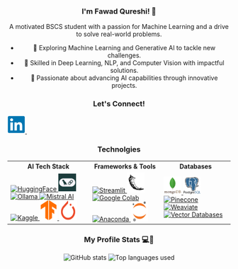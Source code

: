 <center>

### I'm Fawad Qureshi! 👋

A motivated BSCS student with a passion for Machine Learning and a drive to solve real-world problems.  

- 🔭 Exploring Machine Learning and Generative AI to tackle new challenges.  
- 💼 Skilled in Deep Learning, NLP, and Computer Vision with impactful solutions.  
- 🚀 Passionate about advancing AI capabilities through innovative projects.  
### Let's Connect!

<p align="left">
  <a href="https://www.linkedin.com/in/fawad-qureshi-b684aa346/" target="_blank">
    <img src="https://raw.githubusercontent.com/devicons/devicon/master/icons/linkedin/linkedin-original.svg" alt="LinkedIn" width="40" height="40">
  </a>
  &nbsp;&nbsp;&nbsp;
</p>

### Technolgies

<table align="center"> <tr> <th>AI Tech Stack</th> <th>Frameworks & Tools</th> <th>Databases</th> </tr> <tr> <td> <a href="https://huggingface.co/" target="_blank" rel="noreferrer"> <img src="https://huggingface.co/front/assets/huggingface_logo-noborder.svg" alt="HuggingFace" width="40" height="40"/> </a> <a href="data:image/png;base64,iVBORw0KGgoAAAANSUhEUgAAABwAAAAcCAMAAABF0y+mAAAAM1BMVEUcPDwRNjYAMC8AKSd2goaZoaapr7T//v/g4ej49/+/xMn8+/8AFRNAVliSm6BUZWfLztSDUJcgAAAAu0lEQVR4AdWRR2JFIQhFLcgF+/5XG54lPZn/M+Qo1b0iPnzBf1LRU/oC+fjuGD/gY4NANUvRSwEUEta/DAXVKtchxSaKbH99gwWaC4Tzrw/NFkTzLvCTDxxiXxbcJlChhYOL85FlRhcTzJEnJ9SxQkuatQpVSkkE3ytBlwy8pdUPA2gCbWxupV0NGRhuVEEnGad483sUgynlScV6Xf/WKHcJhmh5SqEsJ+Hz+iz6Y31n8f0L5ON/J3tB3gAtjgsX/sngiAAAAABJRU5ErkJggg==" target="_blank" rel="noreferrer"> <img src="data:image/png;base64,iVBORw0KGgoAAAANSUhEUgAAABwAAAAcCAMAAABF0y+mAAAAM1BMVEUcPDwRNjYAMC8AKSd2goaZoaapr7T//v/g4ej49/+/xMn8+/8AFRNAVliSm6BUZWfLztSDUJcgAAAAu0lEQVR4AdWRR2JFIQhFLcgF+/5XG54lPZn/M+Qo1b0iPnzBf1LRU/oC+fjuGD/gY4NANUvRSwEUEta/DAXVKtchxSaKbH99gwWaC4Tzrw/NFkTzLvCTDxxiXxbcJlChhYOL85FlRhcTzJEnJ9SxQkuatQpVSkkE3ytBlwy8pdUPA2gCbWxupV0NGRhuVEEnGad483sUgynlScV6Xf/WKHcJhmh5SqEsJ+Hz+iz6Y31n8f0L5ON/J3tB3gAtjgsX/sngiAAAAABJRU5ErkJggg==" alt="LangChain" width="40" height="40"/> </a> <a href="https://ollama.com/public/ollama.png" target="_blank" rel="noreferrer"> <img src="https://ollama.com/public/ollama.png" alt="Ollama" width="40" height="40"/> </a> <a href="https://mistral.ai/" target="_blank" rel="noreferrer"> <img src="https://avatars.githubusercontent.com/u/130460734?s=200&v=4" alt="Mistral AI" width="40" height="40"/> </a> <a href="https://www.kaggle.com/" target="_blank" rel="noreferrer"> <img src="https://www.vectorlogo.zone/logos/kaggle/kaggle-icon.svg" alt="Kaggle" width="40" height="40"/> </a> <a href="https://www.tensorflow.org/" target="_blank" rel="noreferrer"> <img src="https://raw.githubusercontent.com/devicons/devicon/master/icons/tensorflow/tensorflow-original.svg" alt="TensorFlow" width="40" height="45"/> </a> <a href="https://pytorch.org/" target="_blank" rel="noreferrer"> <img src="https://raw.githubusercontent.com/devicons/devicon/master/icons/pytorch/pytorch-original.svg" alt="PyTorch" width="40" height="45"/> </a> </td> <td> <a href="https://streamlit.io/" target="_blank" rel="noreferrer"> <img src="https://streamlit.io/images/brand/streamlit-mark-color.svg" alt="Streamlit" width="40" height="40"/> </a> <a href="https://flask.palletsprojects.com/" target="_blank" rel="noreferrer"> <img src="https://raw.githubusercontent.com/devicons/devicon/master/icons/flask/flask-original.svg" alt="Flask" width="40" height="45"/> </a> <a href="https://colab.research.google.com/" target="_blank" rel="noreferrer"> <img src="https://colab.research.google.com/img/colab_favicon_256px.png" alt="Google Colab" width="40" height="40"/> </a> <a href="https://www.anaconda.com/" target="_blank" rel="noreferrer"> <img src="https://upload.wikimedia.org/wikipedia/en/c/cd/Anaconda_Logo.png" alt="Anaconda" width="40" height="45"/> </a> <a href="https://jupyter.org/" target="_blank" rel="noreferrer"> <img src="https://raw.githubusercontent.com/devicons/devicon/master/icons/jupyter/jupyter-original.svg" alt="Jupyter Notebook" width="40" height="45"/> </a> </td> <td> <a href="https://www.mongodb.com/" target="_blank" rel="noreferrer"> <img src="https://raw.githubusercontent.com/devicons/devicon/master/icons/mongodb/mongodb-original-wordmark.svg" alt="MongoDB" width="40" height="40"/> </a> <a href="https://www.postgresql.org/" target="_blank" rel="noreferrer"> <img src="https://raw.githubusercontent.com/devicons/devicon/master/icons/postgresql/postgresql-original-wordmark.svg" alt="PostgreSQL" width="40" height="40"/> </a> <a href="https://pinecone.io/" target="_blank" rel="noreferrer"> <img src="https://avatars.githubusercontent.com/u/63627809?s=200&v=4" alt="Pinecone" width="40" height="40"/> </a> <a href="https://weaviate.io/" target="_blank" rel="noreferrer"> <img src="https://avatars.githubusercontent.com/u/51863096?s=200&v=4" alt="Weaviate" width="40" height="40"/> </a> <a href="https://www.vector.ai/" target="_blank" rel="noreferrer"> <img src="https://avatars.githubusercontent.com/u/19733681?s=200&v=4" alt="Vector Databases" width="40" height="40"/> </a> </td> </tr> </table>

### My Profile Stats 💻👀

<p align="center">
  <img src="https://github-readme-stats.vercel.app/api?username=fawadahmad-lab&show_icons=true&theme=tokyonight" alt="GitHub stats">
<img src="https://github-readme-stats.vercel.app/api/top-langs/?username=fawadahmad-lab&langs_count=8&layout=compact&theme=tokyonight&exclude_repo=github-readme-stats,fawadahmad-lab.github.io&&hide=Cython,C,PowerShell,CMake,Shell" alt="Top languages used">
</p>
